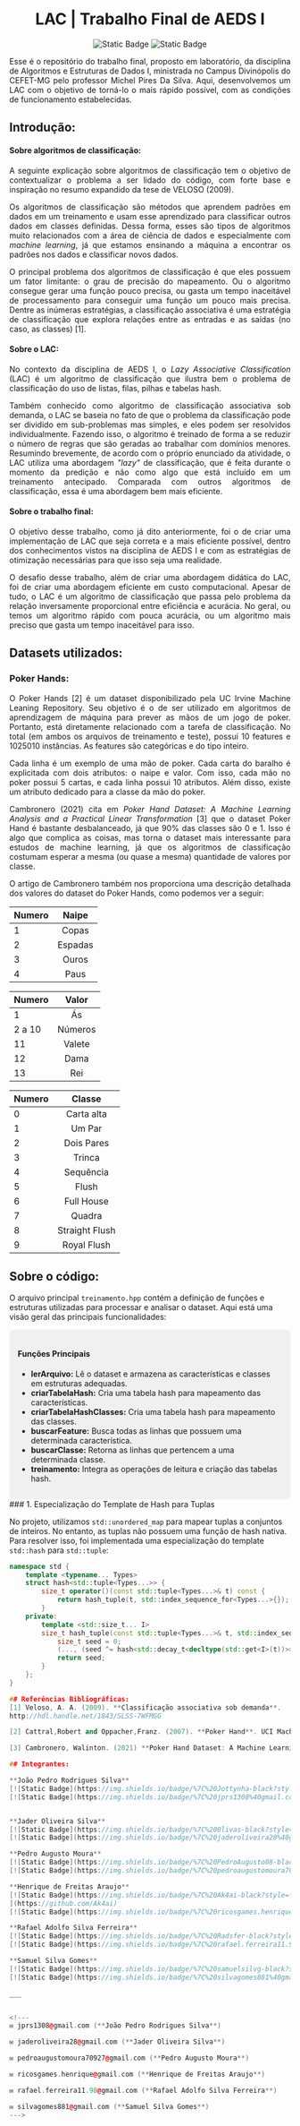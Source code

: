 <h1 align="center" font-size="200em"><b>LAC | Trabalho Final de AEDS I</b></h1>

<div align="center">

![Static Badge](https://img.shields.io/badge/C%2B%2B-blue?style=flat&logo=C%2B%2B)
![Static Badge](https://img.shields.io/badge/Ubuntu-orange?style=flat&logo=ubuntu)

</div>


<p align="justify">
Esse é o repositório do trabalho final, proposto em laboratório, da disciplina de Algoritmos e Estruturas de Dados I, ministrada no Campus Divinópolis do CEFET-MG pelo professor Michel Pires Da Silva. Aqui, desenvolvemos um LAC com o objetivo de torná-lo o mais rápido possível, com as condições de funcionamento estabelecidas.
</p>


## Introdução:

#### Sobre algoritmos de classificação:
<p align="justify">
A seguinte explicação sobre algoritmos de classificação tem o objetivo de contextualizar o problema a ser lidado do código, com forte base e inspiração no resumo expandido da tese de VELOSO (2009).
</p>

<p align="justify">
Os algoritmos de classificação são métodos que aprendem padrões em dados em um treinamento e usam esse aprendizado para classificar outros dados em classes definidas. Dessa forma, esses são tipos de algoritmos muito relacionados com a área de ciência de dados e especialmente com <i>machine learning</i>, já que estamos ensinando a máquina a encontrar os padrões nos dados e classificar novos dados.
</p>

<p align="justify">
O principal problema dos algoritmos de classificação é que eles possuem um fator limitante: o grau de precisão do mapeamento. Ou o algoritmo consegue gerar uma função pouco precisa, ou gasta um tempo inaceitável de processamento para conseguir uma função um pouco mais precisa. Dentre as inúmeras estratégias, a classificação associativa é uma estratégia de classificação que explora relações entre as entradas e as saídas (no caso, as classes) [1].
</p>


#### Sobre o LAC:
<p align="justify">
No contexto da disciplina de AEDS I, o <i>Lazy Associative Classification</i> (LAC) é um algoritmo de classificação que ilustra bem o problema de classificação do uso de listas, filas, pilhas e tabelas hash. 
</p>

<p align="justify">
Também conhecido como algoritmo de classificação associativa sob demanda, o LAC se baseia no fato de que o problema da classificação pode ser dividido em sub-problemas mas simples, e eles podem ser resolvidos individualmente. Fazendo isso, o algoritmo é treinado de forma a se reduzir o número de regras que são geradas ao trabalhar com domínios menores. Resumindo brevemente, de acordo com o próprio enunciado da atividade, o LAC utiliza uma abordagem <i>"lazy"</i> de classificação, que é feita durante o momento da predição e não como algo que está incluído em um treinamento antecipado. Comparada com outros algoritmos de classificação, essa é uma abordagem bem mais eficiente.
</p>


#### Sobre o trabalho final:
<p align="justify">
O objetivo desse trabalho, como já dito anteriormente, foi o de criar uma implementação de LAC que seja correta e a mais eficiente possível, dentro dos conhecimentos vistos na disciplina de AEDS I e com as estratégias de otimização necessárias para que isso seja uma realidade.
</p>

<p align="justify">
O desafio desse trabalho, além de criar uma abordagem didática do LAC, foi de criar uma abordagem eficiente em custo computacional. Apesar de tudo, o LAC é um algoritmo de classificação que passa pelo problema da relação inversamente proporcional entre eficiência e acurácia. No geral, ou temos um algoritmo rápido com pouca acurácia, ou um algoritmo mais preciso que gasta um tempo inaceitável para isso.  
</p>



## Datasets utilizados:
### Poker Hands:
<p align="justify">
O Poker Hands [2] é um dataset disponibilizado pela UC Irvine Machine Leaning Repository. Seu objetivo é o de ser utilizado em algoritmos de aprendizagem de máquina para prever as mãos de um jogo de poker. Portanto, está diretamente relacionado com a tarefa de classificação. No total (em ambos os arquivos de treinamento e teste), possui 10 features e 1025010 instâncias. As features são categóricas e do tipo inteiro. 
</p>

<p align="justify">
Cada linha é um exemplo de uma mão de poker. Cada carta do baralho é explicitada com dois atributos: o naipe e valor. Com isso, cada mão no poker possui 5 cartas, e cada linha possui 10 atributos. Além disso, existe um atributo dedicado para a classe da mão do poker. 
</p>

<p align="justify">
Cambronero (2021) cita em <i>Poker Hand Dataset: A Machine Learning Analysis and a Practical Linear Transformation</i> [3] que o dataset Poker Hand é bastante desbalanceado, já que 90% das classes são 0 e 1. Isso é algo que complica as coisas, mas torna o dataset mais interessante para estudos de machine learning, já que os algoritmos de classificação costumam esperar a mesma (ou quase a mesma) quantidade de valores por classe.
</p>

<p align="justify">
O artigo de Cambronero também nos proporciona uma descrição detalhada dos valores do dataset do Poker Hands, como podemos ver a seguir:
</p>

<p align="center">

| Numero | Naipe   |
|--------|:-------:|
| 1      | Copas   |  
| 2      | Espadas |   
| 3      | Ouros   |
| 4      | Paus    |    

</p>



<p align="center">


| Numero | Valor   |
|--------|:-------:|
| 1      | Ás      |  
| 2 a 10 | Números |   
| 11     | Valete  |
| 12     | Dama    |
| 13     | Rei     |    

</p>

<p align="center">


| Numero | Classe         |
|--------|:--------------:|
| 0      | Carta alta     |  
| 1      | Um Par         |   
| 2      | Dois Pares     |
| 3      | Trinca         |
| 4      | Sequência      |
| 5      | Flush          |
| 6      | Full House     |
| 7      | Quadra         |
| 8      | Straight Flush |
| 9      | Royal Flush    | 

</p>



## Sobre o código:

O arquivo principal `treinamento.hpp` contém a definição de funções e estruturas utilizadas para processar e analisar o dataset. Aqui está uma visão geral das principais funcionalidades:

<div style="background-color:#f0f0f0; padding:15px; border-radius:10px;">
  <h4>Funções Principais</h4>
  <ul>
    <li><strong>lerArquivo:</strong> Lê o dataset e armazena as características e classes em estruturas adequadas.</li>
    <li><strong>criarTabelaHash:</strong> Cria uma tabela hash para mapeamento das características.</li>
    <li><strong>criarTabelaHashClasses:</strong> Cria uma tabela hash para mapeamento das classes.</li>
    <li><strong>buscarFeature:</strong> Busca todas as linhas que possuem uma determinada característica.</li>
    <li><strong>buscarClasse:</strong> Retorna as linhas que pertencem a uma determinada classe.</li>
    <li><strong>treinamento:</strong> Integra as operações de leitura e criação das tabelas hash.</li>
  </ul>
</div>
### 1. Especialização do Template de Hash para Tuplas

No projeto, utilizamos `std::unordered_map` para mapear tuplas a conjuntos de inteiros. No entanto, as tuplas não possuem uma função de hash nativa. Para resolver isso, foi implementada uma especialização do template `std::hash` para `std::tuple`:

```cpp
namespace std {
    template <typename... Types>
    struct hash<std::tuple<Types...>> {
        size_t operator()(const std::tuple<Types...>& t) const {
            return hash_tuple(t, std::index_sequence_for<Types...>{});
        }
    private:
        template <std::size_t... I>
        size_t hash_tuple(const std::tuple<Types...>& t, std::index_sequence<I...>) const {
            size_t seed = 0;
            (..., (seed ^= hash<std::decay_t<decltype(std::get<I>(t))>>{}(std::get<I>(t)) + 0x9e3779b9 + (seed << 6) + (seed >> 2)));
            return seed;
        }
    };
}

## Referências Bibliográficas:
[1] Veloso, A. A. (2009). **Classificação associativa sob demanda**. 
http://hdl.handle.net/1843/SLSS-7WFMGG

[2] Cattral,Robert and Oppacher,Franz. (2007). **Poker Hand**. UCI Machine Learning Repository. https://doi.org/10.24432/C5KW38.

[3] Cambronero, Walinton. (2021) **Poker Hand Dataset: A Machine Learning Analysis and a Practical Linear Transformation**. https://walintonc.github.io/papers/ml_pokerhand.pdf

## Integrantes:

**João Pedro Rodrigues Silva**  
[![Static Badge](https://img.shields.io/badge/%7C%20Jottynha-black?style=flat-square&logo=github)](https://github.com/Jottynha)
[![Static Badge](https://img.shields.io/badge/%7C%20jprs1308%40gmail.com%20-black?style=flat-square&logo=gmail)](mailto:jprs1308@gmail.com)


**Jader Oliveira Silva**  
[![Static Badge](https://img.shields.io/badge/%7C%200livas-black?style=flat-square&logo=github)](https://github.com/0livas)
[![Static Badge](https://img.shields.io/badge/%7C%20jaderoliveira28%40gmail.com%20%20-black?style=flat-square&logo=gmail)](mailto:jaderoliveira28@gmail.com)

**Pedro Augusto Moura**  
[![Static Badge](https://img.shields.io/badge/%7C%20PedroAugusto08-black?style=flat-square&logo=github)](https://github.com/PedroAugusto08)
[![Static Badge](https://img.shields.io/badge/%7C%20pedroaugustomoura70927%40gmail.com-black?style=flat-square&logo=gmail)](mailto:pedroaugustomoura70927@gmail.com)

**Henrique de Freitas Araujo**  
[![Static Badge](https://img.shields.io/badge/%7C%20Ak4ai-black?style=flat-square&logo=github)
](https://github.com/Ak4ai)
[![Static Badge](https://img.shields.io/badge/%7C%20ricosgames.henrique%40gmail.com%20-black?style=flat-square&logo=gmail)](mailto:ricosgames.henrique@gmail.com )

**Rafael Adolfo Silva Ferreira**  
[![Static Badge](https://img.shields.io/badge/%7C%20Radsfer-black?style=flat-square&logo=github)](https://github.com/Radsfer)
[![Static Badge](https://img.shields.io/badge/%7C%20rafael.ferreira11.98%40gmail.com%20-black?style=flat-square&logo=gmail)](mailto:rafael.ferreira11.98@gmail.com )

**Samuel Silva Gomes**  
[![Static Badge](https://img.shields.io/badge/%7C%20samuelsilvg-black?style=flat-square&logo=github)](https://github.com/samuelsilvg)
[![Static Badge](https://img.shields.io/badge/%7C%20silvagomes881%40gmail.com%20-black?style=flat-square&logo=gmail)](mailto:silvagomes881@gmail.com)

___


<!---
✉️ jprs1308@gmail.com (**João Pedro Rodrigues Silva**)

✉️ jaderoliveira28@gmail.com (**Jader Oliveira Silva**)

✉️ pedroaugustomoura70927@gmail.com (**Pedro Augusto Moura**)

✉️ ricosgames.henrique@gmail.com (**Henrique de Freitas Araujo**)

✉️ rafael.ferreira11.98@gmail.com (**Rafael Adolfo Silva Ferreira**)  

✉️ silvagomes881@gmail.com (**Samuel Silva Gomes**)
--->
